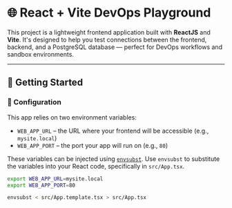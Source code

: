 # 🌐 React + Vite DevOps Playground

This project is a lightweight frontend application built with **ReactJS** and **Vite**. It's designed to help you test connections between the frontend, backend, and a PostgreSQL database — perfect for DevOps workflows and sandbox environments.

---

## 🚀 Getting Started

### 🔧 Configuration

This app relies on two environment variables:

- `WEB_APP_URL` – the URL where your frontend will be accessible (e.g., `mysite.local`)
- `WEB_APP_PORT` – the port your app will run on (e.g., `80`)

These variables can be injected using [`envsubst`](https://man7.org/linux/man-pages/man1/envsubst.1.html). Use `envsubst` to substitute the variables into your React code, specifically in `src/App.tsx`.

```bash
export WEB_APP_URL=mysite.local
export WEB_APP_PORT=80

envsubst < src/App.template.tsx > src/App.tsx

